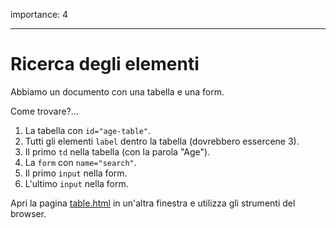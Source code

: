 importance: 4

---

# Ricerca degli elementi

Abbiamo un documento con una tabella e una form.

Come trovare?...

1. La tabella con `id="age-table"`.
2. Tutti gli elementi `label` dentro la tabella (dovrebbero essercene 3).
3. Il primo `td` nella tabella (con la parola "Age").
4. La `form` con `name="search"`.
5. Il primo `input` nella form.
6. L'ultimo `input` nella form.

Apri la pagina [table.html](table.html) in un'altra finestra e utilizza gli strumenti del browser. 
